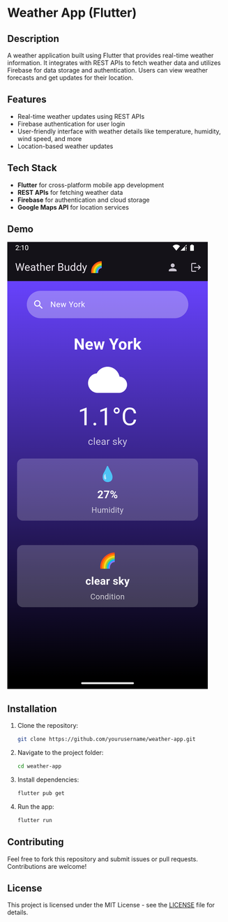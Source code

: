 # Weather App (Flutter)

## Description
A weather application built using Flutter that provides real-time weather information. It integrates with REST APIs to fetch weather data and utilizes Firebase for data storage and authentication. Users can view weather forecasts and get updates for their location.

## Features
- Real-time weather updates using REST APIs
- Firebase authentication for user login
- User-friendly interface with weather details like temperature, humidity, wind speed, and more
- Location-based weather updates

## Tech Stack
- **Flutter** for cross-platform mobile app development
- **REST APIs** for fetching weather data
- **Firebase** for authentication and cloud storage
- **Google Maps API** for location services

## Demo
![Weather App Preview](assets/demo.png)


## Installation

1. Clone the repository:
   ```bash
   git clone https://github.com/yourusername/weather-app.git

1. Navigate to the project folder:
   ```bash
   cd weather-app
   ```

2. Install dependencies:
   ```bash
   flutter pub get
   ```

3. Run the app:
   ```bash
   flutter run
   ```

## Contributing
Feel free to fork this repository and submit issues or pull requests. Contributions are welcome!

## License
This project is licensed under the MIT License - see the [LICENSE](LICENSE) file for details.
